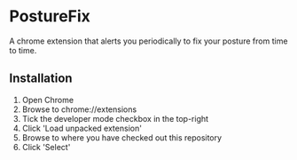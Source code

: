 # PostureFix

A chrome extension that alerts you periodically to fix your posture from time to time.

## Installation

1. Open Chrome
2. Browse to chrome://extensions
3. Tick the developer mode checkbox in the top-right
4. Click 'Load unpacked extension'
5. Browse to where you have checked out this repository
6. Click 'Select'
